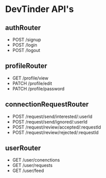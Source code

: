 ﻿# DevTinder API's

## authRouter
- POST /signup
- POST /login
- POST /logout

##  profileRouter
- GET /profile/view
- PATCH /profile/edit
- PATCH /profile/password

## connectionRequestRouter
- POST /request/send/interested/:userId
- POST /request/send/ignored/:userId
- POST /request/review/accepted/:requestId
- POST /request/review/rejected/:requestId

## userRouter
- GET /user/conenctions
- GET /user/requests
- GET /user/feed